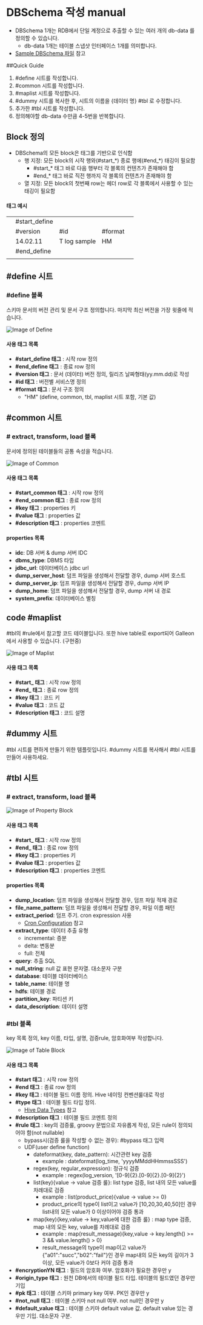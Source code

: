 # DBSchema 작성 manual
* DBSchema 1개는 RDB에서 단일 계정으로 추출할 수 있는 여러 개의 db-data 를 정의할 수 있습니다.
    - db-data 1개는 테이블 스냅샷 인터페이스 1개를 의미합니다.
* [Sample DBSchema 파일](https://docs.google.com/spreadsheets/d/1f76XlYgiEApCe5DpzzwfWR55EN8X4whsd9YYQ2-IK78/edit?usp=sharing) 참고

##Quick Guide
1. \#define 시트를 작성합니다.
2. \#common 시트를 작성합니다.
3. \#maplist 시트를 작성합니다.
4. \#dummy 시트를 복사한 후, 시트의 이름을 {데이터 명} \#tbl 로 수정합니다.
5. 추가한 \#tbl 시트를 작성합니다.
6. 정의해야할 db-data 수만큼 4-5번을 반복합니다.

## Block 정의
* DBSchema의 모든 block은 태그를 기반으로 인식함
    * 행 지정: 모든 block의 시작 행와(\#start\_\*) 종료 행에(\#end\_\*) 태깅이 필요함
        * \#start\_\* 태그 바로 다음 행부터 각 블록의 컨텐츠가 존재해야 함
        * \#end\_\* 태그 바로 직전 행까지 각 블록의 컨텐츠가 존재해야 함
    * 열 지정: 모든 block의 첫번째 row는 헤더 row로 각 블록에서 사용할 수 있는 태깅이 필요함

#### 태그 예시
| | | | | |
|-----|-----|-----|-----|-----|
| | #start_define | | | |
| | #version    | #id   | #format | |
| | 14.02.11    | T log sample |    HM  | |
| | #end_define |  | | |
| | | | | |

## \#define 시트
### \#define 블록
스키마 문서의 버전 관리 및 문서 구조 정의합니다. 마지막 최신 버전을 가장 윗줄에 적습니다.

![Image of Define](https://github.com/skpdi/sentinel-document/blob/master/schema/db_schema_define.png?raw=true)

#### 사용 태그 목록
* **\#start\_define 태그** : 시작 row 정의
* **\#end\_define 태그** : 종료 row 정의
* **\#version 태그** : 문서 (데이터) 버전 정의, 릴리즈 날짜형태(yy.mm.dd)로 작성
* **\#id 태그** : 버전별 서비스명 정의
* **\#format 태그** : 문서 구조 정의
	* "HM" (define, common, tbl, maplist 시트 포함, 기본 값)

## \#common 시트
### \# extract, transform, load 블록
문서에 정의된 테이블들의 공통 속성을 적습니다.

![Image of Common](https://github.com/skpdi/sentinel-document/blob/master/schema/db_schema_common.png?raw=true)

#### 사용 태그 목록
* **\#start\_common 태그** : 시작 row 정의
* **\#end\_common 태그** : 종료 row 정의
* **\#key 태그** : properties 키
* **\#value 태그** : properties 값
* **\#description 태그** : properties 코멘트

#### properties 목록
* **idc**: DB 서버 & dump 서버 IDC
* **dbms\_type**: DBMS 타입
* **jdbc\_url**: 데이터베이스 jdbc url
* **dump\_server\_host**: 덤프 파일을 생성해서 전달할 경우, dump 서버 호스트
* **dump\_server\_ip**: 덤프 파일을 생성해서 전달할 경우, dump 서버 IP
* **dump\_home**: 덤프 파일을 생성해서 전달할 경우, dump 서버 내 경로
* **system\_prefix**: 데이터베이스 별칭

## code \#maplist
\#tbl의 \#rule에서 참고할 코드 테이블입니다.
또한 hive table로 export되어 Galleon에서 사용할 수 있습니다. (구현중)

![Image of Maplist](https://github.com/skpdi/sentinel-document/blob/master/schema/db_schema_maplist.png?raw=true)

#### 사용 태그 목록
* **\#start\_ 태그** : 시작 row 정의
* **\#end\_ 태그** : 종료 row 정의
* **\#key 태그** : 코드 키
* **\#value 태그** : 코드 값
* **\#description 태그** : 코드 설명

## \#dummy 시트
\#tbl 시트를 편하게 만들기 위한 템플릿입니다. \#dummy 시트를 복사해서 \#tbl 시트를 만들어 사용하세요.

## \#tbl 시트
### \# extract, transform, load 블록

![Image of Property Block](https://github.com/skpdi/sentinel-document/blob/master/schema/db_schema_tbl_0.png?raw=true)

#### 사용 태그 목록
* **\#start\_ 태그** : 시작 row 정의
* **\#end\_ 태그** : 종료 row 정의
* **\#key 태그** : properties 키
* **\#value 태그** : properties 값
* **\#description 태그** : properties 코멘트

#### properties 목록
* **dump\_location**: 덤프 파일을 생성해서 전달할 경우, 덤프 파일 적재 경로
* **file\_name\_pattern**: 덤프 파일을 생성해서 전달할 경우, 파일 이름 패턴
* **extract\_period**: 덤프 주기. cron expression 사용
    * [Cron Configuration](https://en.wikipedia.org/wiki/Cron) 참고
* **extract_type**: 데이터 추출 유형
    * incremental: 증분
    * delta: 변동분
    * full: 전체
* **query**: 추출 SQL
* **null\_string**:  null 값 표현 문자열. 대소문자 구분
* **database**: 테이블 데이터베이스
* **table\_name**: 테이블 명
* **hdfs**: 테이블 경로
* **partition\_key**: 파티션 키
* **data\_description**: 데이터 설명

### \#tbl 블록
key 목록 정의, key 이름, 타입, 설명, 검증rule, 암호화여부 작성합니다.

![Image of Table Block](https://github.com/skpdi/sentinel-document/blob/master/schema/db_schema_tbl_1.png?raw=true)

#### 사용 태그 목록
* **\#start 태그** : 시작 row 정의
* **\#end 태그** : 종료 row 정의
* **\#key 태그** : 테이블 필드 이름 정의. Hive 네이밍 컨벤션룰대로 작성
* **\#type 태그** : 테이블 필드 타입 정의. 
    - [Hive Data Types](https://cwiki.apache.org/confluence/display/Hive/LanguageManual+Types) 참고
* **\#description 태그** : 테이블 필드 코멘트 정의
* **\#rule 태그** : key의 검증룰, groovy 문법으로 자유롭게 작성, 모든 rule이 정의되어야 함(not nullable)
    * bypass시(검증 룰을 작성할 수 없는 경우): #bypass 태그 입력
    * UDF(user define function)
        * dateformat(key, date\_pattern): 시간관련 key 검증
            * example : dateformat(log\_time, 'yyyyMMddHHmmssSSS')
        * regex(key, regular\_expression): 정규식 검증
            * example : regex(log\_version, '[0-9]{2}\.[0-9]{2}\.[0-9]{2}')
        * list(key){value -> value 검증 룰}: list type 검증, list 내의 모든 value를 차례대로 검증
            * example : list(product\_price){value -> value >= 0}
            * product\_price의 type이 list이고 value가 [10,20,30,40,50]인 경우 list내의 모든 value가 0 이상이어야 검증 통과
        * map(key){key,value -> key,value에 대한 검증 룰} : map type 검증, map 내의 모든 key, value를 차례대로 검증
            * example : map(result\_message){key,value -> key.length() >= 3 && value.length() > 0}
            *  result\_message의 type이 map이고 value가 {"a01":"succ","b02":"fail"}인 경우 map내의 모든 key의 길이가 3 이상, 모든 value가 0보다 커야 검증 통과
* **\#encryptionYN 태그** : 필드의 암호화 여부. 암호화가 필요한 경우만 y
* **\#origin\_type 태그** : 원천 DB에서의 테이블 필드 타입. 테이블의 필드였던 경우만 기입
* **\#pk 태그** : 테이블 스키마 primary key 여부. PK인 경우만 y
* **\#not\_null 태그** : 테이블 스키마 not null 여부. not null인 경우만 y
* **\#default\_value 태그** : 테이블 스키마 default value 값. default value 있는 경우만 기입. 대소문자 구분.
